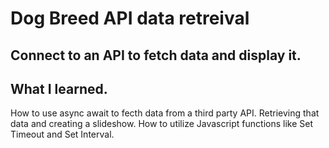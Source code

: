 # Dog Breed API data retreival
Connect to an API to fetch data and display it.
---
## What I learned.
How to use async await to fecth data from a third party API.
Retrieving that data and creating a slideshow.
How to utilize Javascript functions like Set Timeout and Set Interval.
